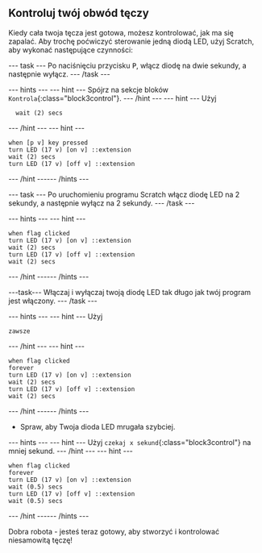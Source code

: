 ## Kontroluj twój obwód tęczy

Kiedy cała twoja tęcza jest gotowa, możesz kontrolować, jak ma się zapalać. Aby trochę poćwiczyć sterowanie jedną diodą LED, użyj Scratch, aby wykonać następujące czynności:

--- task --- Po naciśnięciu przycisku <kbd>P</kbd>, włącz diodę na dwie sekundy, a następnie wyłącz. --- /task ---

--- hints ---
 --- hint --- Spójrz na sekcje bloków `Kontrola`{:class="block3control"}.
--- /hint ---
 --- hint --- Użyj

```blocks3
  wait (2) secs
```

--- /hint --- --- hint ---

```blocks3
when [p v] key pressed
turn LED (17 v) [on v] ::extension
wait (2) secs
turn LED (17 v) [off v] ::extension
```

--- /hint ------ /hints ---

--- task --- Po uruchomieniu programu Scratch włącz diodę LED na 2 sekundy, a następnie wyłącz na 2 sekundy. --- /task ---

--- hints ---
 --- hint ---

```blocks3
when flag clicked
turn LED (17 v) [on v] ::extension
wait (2) secs
turn LED (17 v) [off v] ::extension
wait (2) secs
```

--- /hint ------ /hints ---

---task--- Włączaj i wyłączaj twoją diodę LED tak długo jak twój program jest włączony. --- /task ---

--- hints ---
 --- hint --- Użyj

```blocks3
zawsze
```

--- /hint --- --- hint ---

```blocks3
when flag clicked
forever
turn LED (17 v) [on v] ::extension
wait (2) secs
turn LED (17 v) [off v] ::extension
wait (2) secs
```

--- /hint ------ /hints ---

+ Spraw, aby Twoja dioda LED mrugała szybciej.

--- hints ---
 --- hint --- Użyj `czekaj x sekund`{:class="block3control"} na mniej sekund.
--- /hint ---
 --- hint ---

```blocks3
when flag clicked
forever
turn LED (17 v) [on v] ::extension
wait (0.5) secs
turn LED (17 v) [off v] ::extension
wait (0.5) secs
```

--- /hint ------ /hints ---

Dobra robota - jesteś teraz gotowy, aby stworzyć i kontrolować niesamowitą tęczę!